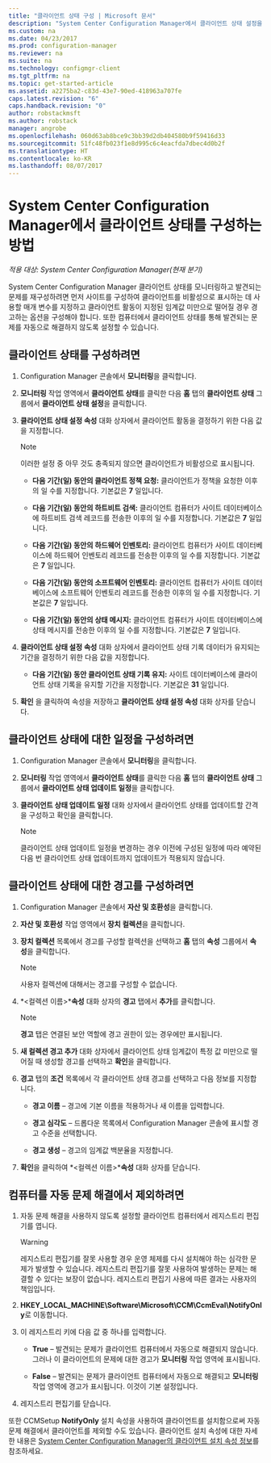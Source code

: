 ```yaml
---
title: "클라이언트 상태 구성 | Microsoft 문서"
description: "System Center Configuration Manager에서 클라이언트 상태 설정을 선택합니다."
ms.custom: na
ms.date: 04/23/2017
ms.prod: configuration-manager
ms.reviewer: na
ms.suite: na
ms.technology: configmgr-client
ms.tgt_pltfrm: na
ms.topic: get-started-article
ms.assetid: a2275ba2-c83d-43e7-90ed-418963a707fe
caps.latest.revision: "6"
caps.handback.revision: "0"
author: robstackmsft
ms.author: robstack
manager: angrobe
ms.openlocfilehash: 060d63ab8bce9c3bb39d2db404580b9f59416d33
ms.sourcegitcommit: 51fc48fb023f1e8d995c6c4eacfda7dbec4d0b2f
ms.translationtype: HT
ms.contentlocale: ko-KR
ms.lasthandoff: 08/07/2017
---
```

# <a name="how-to-configure-client-status-in-system-center-configuration-manager"></a>System Center Configuration Manager에서 클라이언트 상태를 구성하는 방법

*적용 대상: System Center Configuration Manager(현재 분기)*

System Center Configuration Manager 클라이언트 상태를 모니터링하고 발견되는 문제를 재구성하려면 먼저 사이트를 구성하여 클라이언트를 비활성으로 표시하는 데 사용할 매개 변수를 지정하고 클라이언트 활동이 지정된 임계값 미만으로 떨어질 경우 경고하는 옵션을 구성해야 합니다. 또한 컴퓨터에서 클라이언트 상태를 통해 발견되는 문제를 자동으로 해결하지 않도록 설정할 수 있습니다.  

##  <a name="BKMK_1"></a> 클라이언트 상태를 구성하려면  

1.  Configuration Manager 콘솔에서 **모니터링**을 클릭합니다.  

2.  **모니터링** 작업 영역에서 **클라이언트 상태**를 클릭한 다음 **홈** 탭의 **클라이언트 상태** 그룹에서 **클라이언트 상태 설정**을 클릭합니다.  

3.  **클라이언트 상태 설정 속성** 대화 상자에서 클라이언트 활동을 결정하기 위한 다음 값을 지정합니다.  

    > [!NOTE]  
    >  이러한 설정 중 아무 것도 충족되지 않으면 클라이언트가 비활성으로 표시됩니다.  

    -   **다음 기간(일) 동안의 클라이언트 정책 요청:** 클라이언트가 정책을 요청한 이후의 일 수를 지정합니다. 기본값은 **7** 일입니다.  

    -   **다음 기간(일) 동안의 하트비트 검색:** 클라이언트 컴퓨터가 사이트 데이터베이스에 하트비트 검색 레코드를 전송한 이후의 일 수를 지정합니다. 기본값은 **7** 일입니다.  

    -   **다음 기간(일) 동안의 하드웨어 인벤토리:** 클라이언트 컴퓨터가 사이트 데이터베이스에 하드웨어 인벤토리 레코드를 전송한 이후의 일 수를 지정합니다. 기본값은 **7** 일입니다.  

    -   **다음 기간(일) 동안의 소프트웨어 인벤토리:** 클라이언트 컴퓨터가 사이트 데이터베이스에 소프트웨어 인벤토리 레코드를 전송한 이후의 일 수를 지정합니다. 기본값은 **7** 일입니다.  

    -   **다음 기간(일) 동안의 상태 메시지:** 클라이언트 컴퓨터가 사이트 데이터베이스에 상태 메시지를 전송한 이후의 일 수를 지정합니다. 기본값은 **7** 일입니다.  

4.  **클라이언트 상태 설정 속성** 대화 상자에서 클라이언트 상태 기록 데이터가 유지되는 기간을 결정하기 위한 다음 값을 지정합니다.  

    -   **다음 기간(일) 동안 클라이언트 상태 기록 유지:** 사이트 데이터베이스에 클라이언트 상태 기록을 유지할 기간을 지정합니다. 기본값은 **31** 일입니다.  

5.  **확인** 을 클릭하여 속성을 저장하고 **클라이언트 상태 설정 속성** 대화 상자를 닫습니다.  

##  <a name="BKMK_Schedule"></a> 클라이언트 상태에 대한 일정을 구성하려면  

1.  Configuration Manager 콘솔에서 **모니터링**을 클릭합니다.  

2.  **모니터링** 작업 영역에서 **클라이언트 상태**를 클릭한 다음 **홈** 탭의 **클라이언트 상태** 그룹에서 **클라이언트 상태 업데이트 일정**을 클릭합니다.  

3.  **클라이언트 상태 업데이트 일정** 대화 상자에서 클라이언트 상태를 업데이트할 간격을 구성하고 확인을 클릭합니다.  

    > [!NOTE]  
    >  클라이언트 상태 업데이트 일정을 변경하는 경우 이전에 구성된 일정에 따라 예약된 다음 번 클라이언트 상태 업데이트까지 업데이트가 적용되지 않습니다.  

##  <a name="BKMK_2"></a> 클라이언트 상태에 대한 경고를 구성하려면  

1.  Configuration Manager 콘솔에서 **자산 및 호환성**을 클릭합니다.  

2.  **자산 및 호환성** 작업 영역에서 **장치 컬렉션**을 클릭합니다.  

3.  **장치 컬렉션** 목록에서 경고를 구성할 컬렉션을 선택하고 **홈** 탭의 **속성** 그룹에서 **속성**을 클릭합니다.  

    > [!NOTE]  
    >  사용자 컬렉션에 대해서는 경고를 구성할 수 없습니다.  

4.  *&lt;컬렉션 이름\>***속성** 대화 상자의 **경고** 탭에서 **추가**를 클릭합니다.  

    > [!NOTE]  
    >  **경고** 탭은 연결된 보안 역할에 경고 권한이 있는 경우에만 표시됩니다.  

5.  **새 컬렉션 경고 추가** 대화 상자에서 클라이언트 상태 임계값이 특정 값 미만으로 떨어질 때 생성할 경고를 선택하고 **확인**을 클릭합니다.  

6.  **경고** 탭의 **조건** 목록에서 각 클라이언트 상태 경고를 선택하고 다음 정보를 지정합니다.  

    -   **경고 이름** – 경고에 기본 이름을 적용하거나 새 이름을 입력합니다.  

    -   **경고 심각도** – 드롭다운 목록에서 Configuration Manager 콘솔에 표시할 경고 수준을 선택합니다.  

    -   **경고 생성** – 경고의 임계값 백분율을 지정합니다.  

7.  **확인**을 클릭하여 *&lt;컬렉션 이름\>***속성** 대화 상자를 닫습니다.  

##  <a name="BKMK_3"></a> 컴퓨터를 자동 문제 해결에서 제외하려면  

1.  자동 문제 해결을 사용하지 않도록 설정할 클라이언트 컴퓨터에서 레지스트리 편집기를 엽니다.  

    > [!WARNING]  
    >  레지스트리 편집기를 잘못 사용할 경우 운영 체제를 다시 설치해야 하는 심각한 문제가 발생할 수 있습니다. 레지스트리 편집기를 잘못 사용하여 발생하는 문제는 해결할 수 있다는 보장이 없습니다. 레지스트리 편집기 사용에 따른 결과는 사용자의 책임입니다.  

2.  **HKEY_LOCAL_MACHINE\Software\Microsoft\CCM\CcmEval\NotifyOnly**로 이동합니다.  

3.  이 레지스트리 키에 다음 값 중 하나를 입력합니다.  

    -   **True** – 발견되는 문제가 클라이언트 컴퓨터에서 자동으로 해결되지 않습니다. 그러나 이 클라이언트의 문제에 대한 경고가 **모니터링** 작업 영역에 표시됩니다.  

    -   **False** – 발견되는 문제가 클라이언트 컴퓨터에서 자동으로 해결되고 **모니터링** 작업 영역에 경고가 표시됩니다. 이것이 기본 설정입니다.  

4.  레지스트리 편집기를 닫습니다.  

 또한 CCMSetup **NotifyOnly** 설치 속성을 사용하여 클라이언트를 설치함으로써 자동 문제 해결에서 클라이언트를 제외할 수도 있습니다. 클라이언트 설치 속성에 대한 자세한 내용은 [System Center Configuration Manager의 클라이언트 설치 속성 정보](../../../core/clients/deploy/about-client-installation-properties.md)를 참조하세요.  
